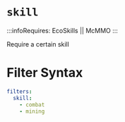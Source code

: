 # `skill`
:::infoRequires:
EcoSkills || McMMO
:::

Require a certain skill
# Filter Syntax
```yaml
filters:
  skill:
    - combat
    - mining
```
